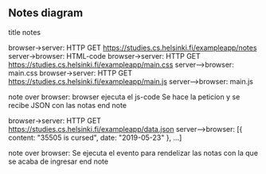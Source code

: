 ## Notes diagram

title notes

browser->server: HTTP GET https://studies.cs.helsinki.fi/exampleapp/notes
server->browser: HTML-code
browser->server: HTTP GET https://studies.cs.helsinki.fi/exampleapp/main.css
server-->browser: main.css
browser->server: HTTP GET https://studies.cs.helsinki.fi/exampleapp/main.js
server-->browser: main.js

note over browser:
browser ejecuta el js-code
Se hace la peticion y se recibe
JSON con las notas
end note

browser->server: HTTP GET https://studies.cs.helsinki.fi/exampleapp/data.json
server-->browser: [{ content: "35505 is cursed", date: "2019-05-23" }, ...]

note over browser:
Se ejecuta el evento para
rendelizar las notas con la que
se acaba de ingresar
end note